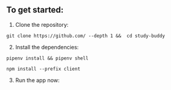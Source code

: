 ## To get started:

1. Clone the repository:
```
git clone https://github.com/ --depth 1 &&  cd study-buddy
```

2. Install the dependencies:
```
pipenv install && pipenv shell
```
```
npm install --prefix client
```

3. Run the app now:
